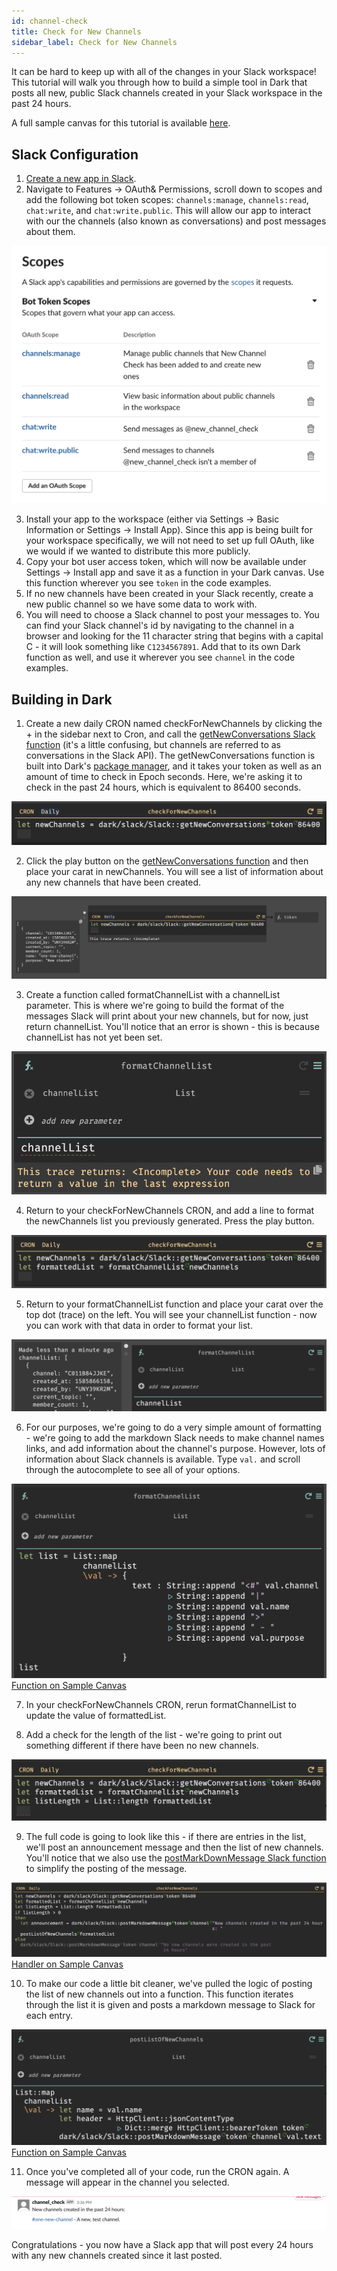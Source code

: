 ```yaml
---
id: channel-check
title: Check for New Channels
sidebar_label: Check for New Channels
---
```


It can be hard to keep up with all of the changes in your Slack workspace! This tutorial will walk you through how to build a simple tool in Dark that posts all new, public Slack channels created in your Slack workspace in the past 24 hours. 

A full sample canvas for this tutorial is available [here](https://darklang.com/a/sample-slackchannelcheck).

## Slack Configuration

1. [Create a new app in Slack](https://api.slack.com/apps).
2. Navigate to Features -> OAuth& Permissions, scroll down to scopes and add the following bot token scopes: `channels:manage`, `channels:read`, `chat:write`, and `chat:write.public`. This will allow our app to interact with our the channels (also known as conversations) and post messages about them. 

![assets/slack-apps/tutorials/channelcheck/bottokenscopes.png](assets/slack-apps/tutorials/channelcheck/bottokenscopes.png)

3. Install your app to the workspace (either via Settings -> Basic Information or Settings -> Install App). Since this app is being built for your workspace specifically, we will not need to set up full OAuth, like we would if we wanted to distribute this more publicly.
4. Copy your bot user access token, which will now be available under Settings -> Install app and save it as a function in your Dark canvas. Use this function wherever you see `token` in the code examples.
5. If no new channels have been created in your Slack recently, create a new public channel so we have some data to work with.
6. You will need to choose a Slack channel to post your messages to. You can find your Slack channel's id by navigating to the channel in a browser and looking for the 11 character string that begins with a capital C - it will look something like `C1234567891`. Add that to its own Dark function as well, and use it wherever you see `channel` in the code examples.

## Building in Dark

1. Create a new daily CRON named checkForNewChannels by clicking the + in the sidebar next to Cron, and call the [getNewConversations Slack function](../slack-packages#getnewconversations) (it's a little confusing, but channels are referred to as conversations in the Slack API). The getNewConversations function is built into Dark's [package manager](./../../packages), and it takes your token as well as an amount of time to check in Epoch seconds. Here, we're asking it to check in the past 24 hours, which is equivalent to 86400 seconds.

![assets/slack-apps/tutorials/channelcheck/checkfornewchannels.png](assets/slack-apps/tutorials/channelcheck/checkfornewchannels.png)

2. Click the play button on the [getNewConversations function](../slack-packages#getnewconversations) and then place your carat in newChannels. You will see a list of information about any new channels that have been created.

![assets/slack-apps/tutorials/channelcheck/checkfornewchannelslive.png](assets/slack-apps/tutorials/channelcheck/checkfornewchannelslive.png)

3. Create a function called formatChannelList with a channelList parameter. This is where we're going to build the format of the messages Slack will print about your new channels, but for now, just return channelList. You'll notice that an error is shown - this is because channelList has not yet been set.

![assets/slack-apps/tutorials/channelcheck/firstformatchannel.png](assets/slack-apps/tutorials/channelcheck/firstformatchannel.png)

4. Return to your checkForNewChannels CRON, and add a line to format the newChannels list you previously generated. Press the play button.

![assets/slack-apps/tutorials/channelcheck/checkfornewchannelslist.png](assets/slack-apps/tutorials/channelcheck/checkfornewchannelslist.png)

5. Return to your formatChannelList function and place your carat over the top dot (trace) on the left. You will see your channelList function - now you can work with that data in order to format your list.

![assets/slack-apps/tutorials/channelcheck/formatchannellist.png](assets/slack-apps/tutorials/channelcheck/formatchannellist.png)

6. For our purposes, we're going to do a very simple amount of formatting - we're going to add the markdown Slack needs to make channel names links, and add information about the channel's purpose. However, lots of information about Slack channels is available. Type `val.` and scroll through the autocomplete to see all of your options. 

![assets/slack-apps/tutorials/channelcheck/formatchanellistlong.png](assets/slack-apps/tutorials/channelcheck/formatchannellistlong.png)
[Function on Sample Canvas](https://darklang.com/a/sample-slackchannelcheck#fn=1331376176)

7. In your checkForNewChannels CRON, rerun formatChannelList to update the value of formattedList.

8. Add a check for the length of the list - we're going to print out something different if there have been no new channels.

![assets/slack-apps/tutorials/channelcheck/listlength.png](assets/slack-apps/tutorials/channelcheck/listlength.png)

9. The full code is going to look like this - if there are entries in the list, we'll post an announcement message and then the list of new channels. You'll notice that we also use the [postMarkDownMessage Slack function](../slack-packages#postmarkdownmessage) to simplify the posting of the message.

![assets/slack-apps/tutorials/channelcheck/fullcheckfornewchannels.png](assets/slack-apps/tutorials/channelcheck/fullcheckfornewchannels.png)
[Handler on Sample Canvas](https://darklang.com/a/sample-slackchannelcheck#handler=2032678731)

10. To make our code a little bit cleaner, we've pulled the logic of posting the list of new channels out into a function. This function iterates through the list it is given and posts a markdown message to Slack for each entry.

![assets/slack-apps/tutorials/channelcheck/postlist.png](assets/slack-apps/tutorials/channelcheck/postlist.png)
[Function on Sample Canvas](https://darklang.com/a/sample-slackchannelcheck#fn=1121287443)

11. Once you've completed all of your code, run the CRON again. A message will appear in the channel you selected.

![assets/slack-apps/tutorials/channelcheck/newchannelpost.png](assets/slack-apps/tutorials/channelcheck/newchannelpost.png)

Congratulations - you now have a Slack app that will post every 24 hours with any new channels created since it last posted. 
